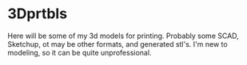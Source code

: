 3Dprtbls
========

Here will be some of my 3d models for printing. Probably some SCAD, Sketchup, ot may be other formats, and generated stl's. I'm new to modeling, so it can be quite unprofessional.
